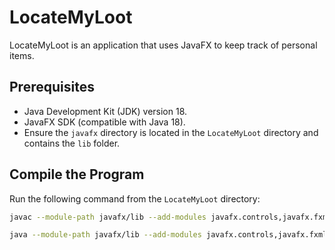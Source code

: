 # LocateMyLoot
LocateMyLoot is an application that uses JavaFX to keep track of personal items.

## Prerequisites
- Java Development Kit (JDK) version 18.
- JavaFX SDK (compatible with Java 18).
- Ensure the `javafx` directory is located in the `LocateMyLoot` directory and contains the `lib` folder.

## Compile the Program
Run the following command from the `LocateMyLoot` directory:

```bash
javac --module-path javafx/lib --add-modules javafx.controls,javafx.fxml src/application/*.java src/widgets/*.java

java --module-path javafx/lib --add-modules javafx.controls,javafx.fxml -cp bin application.Main
